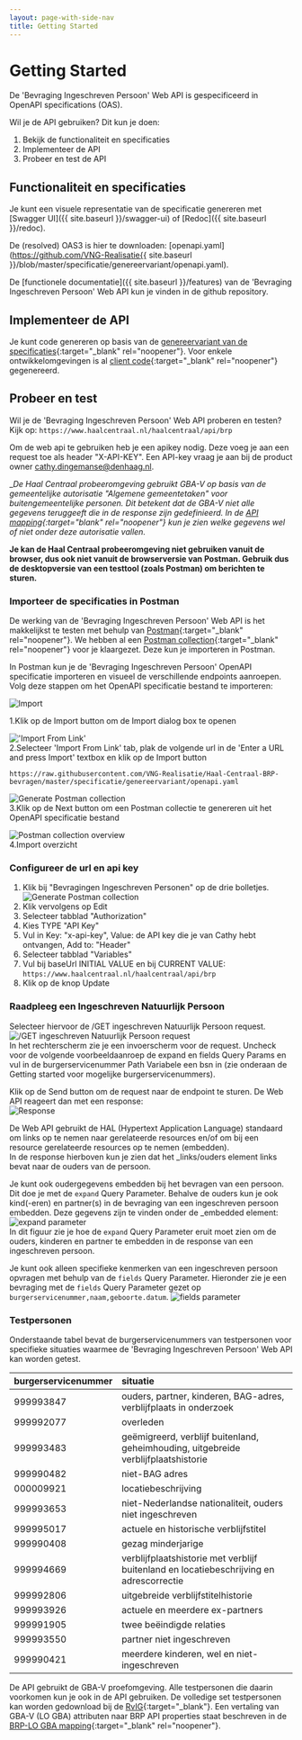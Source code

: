 ```yaml
---
layout: page-with-side-nav
title: Getting Started
---
```

# Getting Started

De 'Bevraging Ingeschreven Persoon' Web API is gespecificeerd in OpenAPI specifications (OAS).

Wil je de API gebruiken? Dit kun je doen:

1. Bekijk de functionaliteit en specificaties
2. Implementeer de API
3. Probeer en test de API

## Functionaliteit en specificaties

Je kunt een visuele representatie van de specificatie genereren met [Swagger UI]({{ site.baseurl }}/swagger-ui) of [Redoc]({{ site.baseurl }}/redoc).

De (resolved) OAS3 is hier te downloaden: [openapi.yaml](https://github.com/VNG-Realisatie{{ site.baseurl }}/blob/master/specificatie/genereervariant/openapi.yaml).

De [functionele documentatie]({{ site.baseurl }}/features) van de 'Bevraging Ingeschreven Persoon' Web API kun je vinden in de github repository.

## Implementeer de API

Je kunt code genereren op basis van de [genereervariant van de specificaties](https://github.com/VNG-Realisatie/Haal-Centraal-BRP-bevragen/blob/master/specificatie/genereervariant/openapi.yaml){:target="_blank" rel="noopener"}.
Voor enkele ontwikkelomgevingen is al [client code](https://github.com/VNG-Realisatie/Haal-Centraal-BRP-bevragen/tree/master/code){:target="_blank" rel="noopener"} gegenereerd.

## Probeer en test

Wil je de 'Bevraging Ingeschreven Persoon' Web API proberen en testen? Kijk op: `https://www.haalcentraal.nl/haalcentraal/api/brp`

Om de web api te gebruiken heb je een apikey nodig. Deze voeg je aan een request toe als header "X-API-KEY". Een API-key vraag je aan bij de product owner [cathy.dingemanse@denhaag.nl](mailto:cathy.dingemanse@denhaag.nl).

__De Haal Centraal probeeromgeving gebruikt GBA-V op basis van de gemeentelijke autorisatie "Algemene gemeentetaken" voor buitengemeentelijke personen. Dit betekent dat de GBA-V niet alle gegevens teruggeeft die in de response zijn gedefinieerd. In de [API mapping](https://github.com/VNG-Realisatie/Haal-Centraal-BRP-bevragen/blob/master/docs/BRP-LO%20GBA%20mapping.xlsx?raw=true){:target="_blank" rel="noopener"} kun je zien welke gegevens wel of niet onder deze autorisatie vallen.__

__Je kan de Haal Centraal probeeromgeving niet gebruiken vanuit de browser, dus ook niet vanuit de browserversie van Postman. Gebruik dus de desktopversie van een testtool (zoals Postman) om berichten te sturen.__

### Importeer de specificaties in Postman

De werking van de 'Bevraging Ingeschreven Persoon' Web API is het makkelijkst te testen met behulp van [Postman](https://www.getpostman.com/){:target="_blank" rel="noopener"}. We hebben al een [Postman collection](https://github.com/VNG-Realisatie/Haal-Centraal-BRP-bevragen/blob/master/test/BRP-Bevragen-postman-collection.json){:target="_blank" rel="noopener"} voor je klaargezet. Deze kun je importeren in Postman.

In Postman kun je de 'Bevraging Ingeschreven Persoon' OpenAPI specificatie importeren en visueel de verschillende endpoints aanroepen. Volg deze stappen om het OpenAPI specificatie bestand te importeren:

![Import](./img/1-click-import-button.jpg)  

1.Klik op de Import button om de Import dialog box te openen

!['Import From Link'](./img/2-select-import-from-link-tab.jpg)  
2.Selecteer 'Import From Link' tab, plak de volgende url in de 'Enter a URL and press Import' textbox en klik op de Import button

``` url
https://raw.githubusercontent.com/VNG-Realisatie/Haal-Centraal-BRP-bevragen/master/specificatie/genereervariant/openapi.yaml
```

![Generate Postman collection](./img/3-generate-postman-collection.jpg)  
3.Klik op de Next button om een Postman collectie te genereren uit het OpenAPI specificatie bestand

![Postman collection overview](./img/4-postman-collection-overview.jpg)  
4.Import overzicht

### Configureer de url en api key

1. Klik bij "Bevragingen Ingeschreven Personen" op de drie bolletjes.
![Generate Postman collection](./img/edit-collection.png)
2. Klik vervolgens op Edit
3. Selecteer tabblad "Authorization"
4. Kies TYPE "API Key"
5. Vul in Key: "x-api-key", Value: de API key die je van Cathy hebt ontvangen, Add to: "Header"
6. Selecteer tabblad "Variables"
7. Vul bij baseUrl INITIAL VALUE en bij CURRENT VALUE: `https://www.haalcentraal.nl/haalcentraal/api/brp`
8. Klik op de knop Update

### Raadpleeg een Ingeschreven Natuurlijk Persoon

Selecteer hiervoor de /GET ingeschreven Natuurlijk Persoon request.  
![/GET ingeschreven Natuurlijk Persoon request](./img/5-select-request.jpg)  
In het rechterscherm zie je een invoerscherm voor de request. Uncheck voor de volgende voorbeeldaanroep de expand en fields Query Params en vul in de burgerservicenummer Path Variabele een bsn in (zie onderaan de Getting started voor mogelijke burgerservicenummers).

Klik op de Send button om de request naar de endpoint te sturen. De Web API reageert dan met een response:  
![Response](./img/7-response.jpg)

De Web API gebruikt de HAL (Hypertext Application Language) standaard om links op te nemen naar gerelateerde resources en/of om bij een resource gerelateerde resources op te nemen (embedden).  
In de response hierboven kun je zien dat het _links/ouders element links bevat naar de ouders van de persoon.

Je kunt ook oudergegevens embedden bij het bevragen van een persoon. Dit doe je met de `expand` Query Parameter. Behalve de ouders kun je ook kind(-eren) en partner(s) in de bevraging van een ingeschreven persoon embedden. Deze gegevens zijn te vinden onder de _embedded element:
![expand parameter](./img/8-using-expand-parameter.jpg)  
In dit figuur zie je hoe de `expand` Query Parameter eruit moet zien om de ouders, kinderen en partner te embedden in de response van een ingeschreven persoon.

Je kunt ook alleen specifieke kenmerken van een ingeschreven persoon opvragen met behulp van de `fields` Query Parameter. Hieronder zie je een bevraging met de `fields` Query Parameter gezet op `burgerservicenummer,naam,geboorte.datum`.
![fields parameter](./img/9-using-fields-parameter.jpg)

### Testpersonen

Onderstaande tabel bevat de burgerservicenummers van testpersonen voor specifieke situaties waarmee de 'Bevraging Ingeschreven Persoon' Web API kan worden getest.

burgerservicenummer | situatie
---------------- | :-------  
999993847 | ouders, partner, kinderen, BAG-adres, verblijfplaats in onderzoek
999992077 | overleden
999993483 | geëmigreerd, verblijf buitenland, geheimhouding, uitgebreide verblijfplaatshistorie
999990482 | niet-BAG adres
000009921 | locatiebeschrijving
999993653 | niet-Nederlandse nationaliteit, ouders niet ingeschreven
999995017 | actuele en historische verblijfstitel
999990408 | gezag minderjarige
999994669 | verblijfplaatshistorie met verblijf buitenland en locatiebeschrijving en adrescorrectie
999992806 | uitgebreide verblijfstitelhistorie
999993926 | actuele en meerdere ex-partners
999991905 | twee beëindigde relaties
999993550 | partner niet ingeschreven
999990421 | meerdere kinderen, wel en niet-ingeschreven

De API gebruikt de GBA-V proefomgeving. Alle testpersonen die daarin voorkomen kun je ook in de API gebruiken. De volledige set testpersonen kan worden gedownload bij de [RvIG](https://www.rvig.nl/documenten/richtlijnen/2018/09/20/testdataset-persoonslijsten-proefomgevingen-gba-v){:target="_blank"}.
Een vertaling van GBA-V (LO GBA) attributen naar BRP API properties staat beschreven in de [BRP-LO GBA mapping](https://github.com/VNG-Realisatie/Haal-Centraal-BRP-bevragen/blob/master/docs/BRP-LO%20GBA%20mapping.xlsx?raw=true){:target="_blank" rel="noopener"}.
